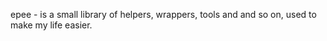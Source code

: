 epee -  is a small library of helpers, wrappers, tools and and so on, used to make my life easier. 

